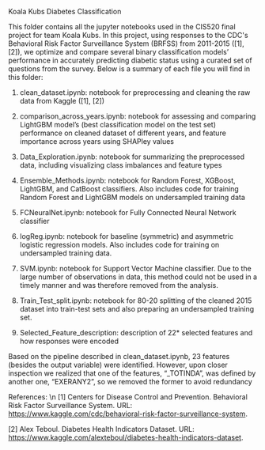 Koala Kubs Diabetes Classification

This folder contains all the jupyter notebooks used in the CIS520 final project for team Koala Kubs. In this project, using responses to the CDC's Behavioral Risk Factor Surveillance System (BRFSS) from 2011-2015 ([1], [2]), we optimize and compare several binary classification models’ performance in accurately predicting diabetic status using a curated set of questions from the survey. Below is a summary of each file you will find in this folder:
        
1) clean_dataset.ipynb: notebook for preprocessing and cleaning the raw data from Kaggle ([1], [2])
    
2) comparison_across_years.ipynb: notebook for assessing and comparing LightGBM model’s (best classification model on the test set) performance on cleaned dataset of different years, and feature importance across years using SHAPley values
    
3) Data_Exploration.ipynb: notebook for summarizing the preprocessed data, including visualizing class imbalances and feature types
    
4) Ensemble_Methods.ipynb: notebook for Random Forest, XGBoost, LightGBM, and CatBoost classifiers. Also includes code for training Random Forest and LightGBM models on undersampled training data
    
5) FCNeuralNet.ipynb: notebook for Fully Connected Neural Network classifier
    
6) logReg.ipynb: notebook for baseline (symmetric) and asymmetric logistic regression models. Also includes code for training on undersampled training data.
    
7) SVM.ipynb: notebook for Support Vector Machine classifier. Due to the large number of observations in data, this method could not be used in a timely manner and was therefore removed from the analysis.
    
8) Train_Test_split.ipynb: notebook for 80-20 splitting of the cleaned 2015 dataset into train-test sets and also preparing an undersampled training set.
    
9) Selected_Feature_description: description of 22* selected features and how responses were encoded

Based on the pipeline described in clean_dataset.ipynb, 23 features (besides the output variable) were identified. However, upon closer inspection we realized that one of the features, “_TOTINDA”, was defined by another one, “EXERANY2”, so we removed the former to avoid redundancy

References: \n
[1] Centers for Disease Control and Prevention. Behavioral Risk Factor Surveillance System. URL: https://www.kaggle.com/cdc/behavioral-risk-factor-surveillance-system.

[2] Alex Teboul. Diabetes Health Indicators Dataset. URL: https://www.kaggle.com/alexteboul/diabetes-health-indicators-dataset.
